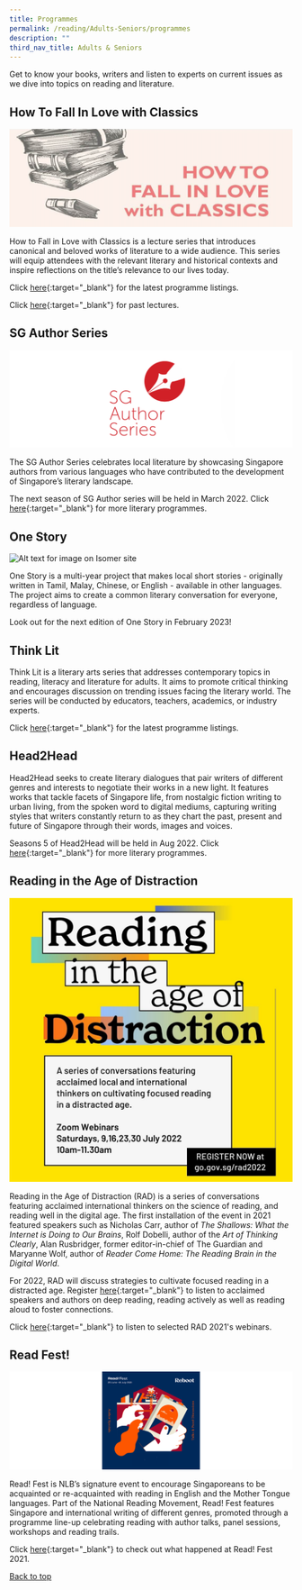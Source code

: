 ```yaml
---
title: Programmes
permalink: /reading/Adults-Seniors/programmes
description: ""
third_nav_title: Adults & Seniors
---
```

Get to know your books, writers and listen to experts on current issues as we dive into topics on reading and literature.

## **How To Fall In Love with Classics**
![Alt text for image on Isomer site](/images/reading/adults-seniors/classics.png)

How to Fall in Love with Classics is a lecture series that introduces canonical and beloved works of literature to a wide audience. This series will equip attendees with the relevant literary and historical contexts and inspire reflections on the title’s relevance to our lives today. 

Click [here](https://go.gov.sg/nlblitarts){:target="_blank"} for the latest programme listings.

Click [here](https://www.facebook.com/howtofallinlovewithclassics/){:target="_blank"} for past lectures.

## **SG Author Series** 

![Alt text for image on Isomer site](/images/reading/adults-seniors/sgauthors.png)

The SG Author Series celebrates local literature by showcasing Singapore authors from various languages who have contributed to the development of Singapore’s literary landscape.

The next season of SG Author series will be held in March 2022. Click [here](https://go.gov.sg/nlblitarts){:target="_blank"} for more literary programmes.

## **One Story** 

![Alt text for image on Isomer site](/images/reading/adults-seniors/razi.png)

One Story is a multi-year project that makes local short stories - originally written in Tamil, Malay, Chinese, or English - available in other languages. The project aims to create a common literary conversation for everyone, regardless of language.

Look out for the next edition of One Story in February 2023!

## **Think Lit** 

Think Lit is a literary arts series that addresses contemporary topics in reading, literacy and literature for adults. It aims to promote critical thinking and encourages discussion on trending issues facing the literary world. The series will be conducted by educators, teachers, academics, or industry experts.

Click [here](https://go.gov.sg/nlblitarts){:target="_blank"} for the latest programme listings.

## **Head2Head** 

Head2Head seeks to create literary dialogues that pair writers of different genres and interests to negotiate their works in a new light. It features works that tackle facets of Singapore life, from nostalgic fiction writing to urban living, from the spoken word to digital mediums, capturing writing styles that writers constantly return to as they chart the past, present and future of Singapore through their words, images and voices.

Seasons 5 of Head2Head will be held in Aug 2022. Click [here](https://go.gov.sg/literaryprogs){:target="_blank"} for more literary programmes.

## **Reading in the Age of Distraction** 

![Alt text for image on Isomer site](/images/reading/adults-seniors/rad2022.png)

Reading in the Age of Distraction (RAD) is a series of conversations featuring acclaimed international thinkers on the science of reading, and reading well in the digital age. The first installation of the event in 2021 featured speakers such as Nicholas Carr, author of <em>The Shallows: What the Internet is Doing to Our Brains</em>, Rolf Dobelli, author of the <em>Art of Thinking Clearly</em>, Alan Rusbridger, former editor-in-chief of The Guardian and Maryanne Wolf, author of <em>Reader Come Home: The Reading Brain in the Digital World</em>.

For 2022, RAD will discuss strategies to cultivate focused reading in a distracted age. Register [here](https://www.eventbrite.com/cc/reading-in-the-age-of-distraction-2022-465039?utm-campaign=social&utm-content=attendeeshare&utm-medium=discovery&utm-term=odclsxcollection&utm-source=cp&aff=odclsxcollection){:target="_blank"} to listen to acclaimed speakers and authors on deep reading, reading actively as well as reading aloud to foster connections.

Click [here](https://www.youtube.com/playlist?list=PLJlLW0qKYHTOqPxC7r4BMBjRK0bUJEZXi){:target="_blank"} to listen to selected RAD 2021's webinars.

## **Read Fest!** 

![Alt text for image on Isomer site](/images/reading/adults-seniors/rf21.png)

Read! Fest is NLB’s signature event to encourage Singaporeans to be acquainted or re-acquainted with reading in English and the Mother Tongue languages. Part of the National Reading Movement, Read! Fest features Singapore and international writing of different genres, promoted through a programme line-up celebrating reading with author talks, panel sessions, workshops and reading trails.

Click [here](https://readingnation.nlb.gov.sg/readfest/main){:target="_blank"} to check out what happened at Read! Fest 2021.  


<p class="has-text-right margin--top--xl"><a href="#main-content">Back to top</a></p>